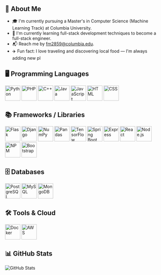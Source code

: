 ## 🚀 About Me

- 🎓 I'm currently pursuing a Master's in Computer Science (Machine Learning Track) at Columbia University.
- 🌱 I'm currently learning full-stack development techniques to become a full-stack engineer.
- 📬 Reach me by [fm2859@columbia.edu](mailto:fm2859@columbia.edu).
- ✈️ Fun fact: I love traveling and discovering local food — I'm always adding new pl




## 🖥️ Programming Languages
<p align="left">
  <img src="https://raw.githubusercontent.com/marwin1991/profile-technology-icons/refs/heads/main/icons/python.png" alt="Python" width="50" height="50"/>
  <img src="https://raw.githubusercontent.com/marwin1991/profile-technology-icons/refs/heads/main/icons/php.png" alt="PHP" width="50" height="50"/>
  <img src="https://raw.githubusercontent.com/marwin1991/profile-technology-icons/refs/heads/main/icons/c++.png" alt="C++" width="50" height="50"/>
  <img src="https://raw.githubusercontent.com/marwin1991/profile-technology-icons/refs/heads/main/icons/java.png" alt="Java" width="50" height="50"/>
  <img src="https://raw.githubusercontent.com/marwin1991/profile-technology-icons/refs/heads/main/icons/javascript.png" alt="JavaScript" width="50" height="50"/>
  <img src="https://raw.githubusercontent.com/marwin1991/profile-technology-icons/refs/heads/main/icons/html.png" alt="HTML" width="50" height="50"/>
  <img src="https://raw.githubusercontent.com/marwin1991/profile-technology-icons/refs/heads/main/icons/css.png" alt="CSS" width="50" height="50"/>
</p>


## 📚 Frameworks / Libraries
<p align="left">
  <img src="https://raw.githubusercontent.com/marwin1991/profile-technology-icons/refs/heads/main/icons/flask.png" alt="Flask" width="50" height="50"/>
  <img src="https://raw.githubusercontent.com/marwin1991/profile-technology-icons/refs/heads/main/icons/django.png" alt="Django" width="50" height="50"/>
  <img src="https://raw.githubusercontent.com/marwin1991/profile-technology-icons/refs/heads/main/icons/numpy.png" alt="NumPy" width="50" height="50"/>
  <img src="https://raw.githubusercontent.com/marwin1991/profile-technology-icons/refs/heads/main/icons/pandas.png" alt="Pandas" width="50" height="50"/>
  <img src="https://raw.githubusercontent.com/marwin1991/profile-technology-icons/refs/heads/main/icons/tensorflow.png" alt="TensorFlow" width="50" height="50"/>
  <img src="https://raw.githubusercontent.com/marwin1991/profile-technology-icons/refs/heads/main/icons/spring_boot.png" alt="Spring Boot" width="50" height="50"/>
  <img src="https://raw.githubusercontent.com/marwin1991/profile-technology-icons/refs/heads/main/icons/express.png" alt="Express" width="50" height="50"/>
  <img src="https://raw.githubusercontent.com/marwin1991/profile-technology-icons/refs/heads/main/icons/react.png" alt="React" width="50" height="50"/>
  <img src="https://raw.githubusercontent.com/marwin1991/profile-technology-icons/refs/heads/main/icons/node_js.png" alt="Node.js" width="50" height="50"/>
  <img src="https://raw.githubusercontent.com/marwin1991/profile-technology-icons/refs/heads/main/icons/npm.png" alt="NPM" width="50" height="50"/>
  <img src="https://raw.githubusercontent.com/marwin1991/profile-technology-icons/refs/heads/main/icons/bootstrap.png" alt="Bootstrap" width="50" height="50"/>
</p>


## 🗄️ Databases
<p align="left">
  <img src="https://raw.githubusercontent.com/marwin1991/profile-technology-icons/refs/heads/main/icons/postgresql.png" alt="PostgreSQL" width="50" height="50"/>
  <img src="https://raw.githubusercontent.com/marwin1991/profile-technology-icons/refs/heads/main/icons/mysql.png" alt="MySQL" width="50" height="50"/>
  <img src="https://raw.githubusercontent.com/marwin1991/profile-technology-icons/refs/heads/main/icons/mongodb.png" alt="MongoDB" width="50" height="50"/>
</p>


## 🛠️ Tools & Cloud
<p align="left">
  <img src="https://raw.githubusercontent.com/marwin1991/profile-technology-icons/refs/heads/main/icons/docker.png" alt="Docker" width="50" height="50"/>
  <img src="https://raw.githubusercontent.com/marwin1991/profile-technology-icons/refs/heads/main/icons/aws.png" alt="AWS" width="50" height="50"/>
</p>




## 📊 GitHub Stats

<img src="https://github-readme-stats.vercel.app/api?username=fiona-meng&show_icons=true&count_private=true&hide=stars&theme=default" alt="GitHub Stats" />

